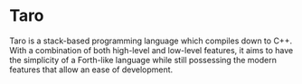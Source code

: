 # Taro

Taro is a stack-based programming language which compiles down to C++. With a combination of both high-level and low-level features, it aims to have the simplicity of a Forth-like language while still possessing the modern features that allow an ease of development.

